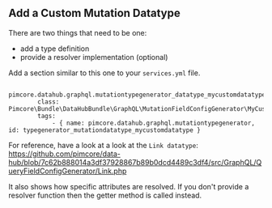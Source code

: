 ## Add a Custom Mutation Datatype

There are two things that need to be one:
- add a type definition
- provide a resolver implementation (optional)

Add a section similar to this one to your `services.yml` file.

```
    pimcore.datahub.graphql.mutationtypegenerator_datatype_mycustomdatatype:
        class: Pimcore\Bundle\DataHubBundle\GraphQL\MutationFieldConfigGenerator\MyCustomDatatype
        tags:
            - { name: pimcore.datahub.graphql.mutationtypegenerator, id: typegenerator_mutationdatatype_mycustomdatatype }                                    
```

For reference, have a look at a look at the `Link datatype`:
https://github.com/pimcore/data-hub/blob/7c62b888014a3df37928867b89b0dcd4489c3df4/src/GraphQL/QueryFieldConfigGenerator/Link.php

It also shows how specific attributes are resolved. If you don't provide a resolver function then the getter method is
called instead. 

